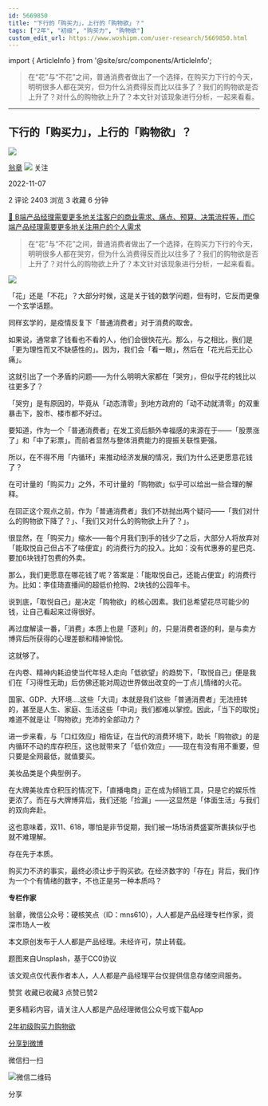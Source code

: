 ```yaml
---
id: 5669850
title: "下行的「购买力」，上行的「购物欲」？"
tags: ["2年", "初级", "购买力", "购物欲"]
custom_edit_url: https://www.woshipm.com/user-research/5669850.html
---
```

import { ArticleInfo } from '@site/src/components/ArticleInfo';

<ArticleInfo
    author="翁章"
    authorLink="https://www.woshipm.com/u/197829"
    published="2022-11-07"
    views={2403}
    comments={2}
    collects={3}
/>

> 在“花”与“不花”之间，普通消费者做出了一个选择，在购买力下行的今天，明明很多人都在哭穷，但为什么消费得反而比以往多了？我们的购物欲是否上升了？对什么的购物欲上升了？本文针对该现象进行分析，一起来看看。

---

## 下行的「购买力」，上行的「购物欲」？

[![](https://image.woshipm.com/wp-files/2017/02/hAktV07QHhN1LK2gkEQu.jpg!/both/72x72)](https://www.woshipm.com/u/197829)

[翁章](https://www.woshipm.com/u/197829) ![](https://static.woshipm.com/tag/1121_1@2x.png) 关注

2022-11-07

2 评论 2403 浏览 3 收藏 6 分钟

[🔗 B端产品经理需要更多地关注客户的商业需求、痛点、预算、决策流程等，而C端产品经理需要更多地关注用户的个人需求](https://ke.qidianla.com/courses/bcpm)

> 在“花”与“不花”之间，普通消费者做出了一个选择，在购买力下行的今天，明明很多人都在哭穷，但为什么消费得反而比以往多了？我们的购物欲是否上升了？对什么的购物欲上升了？本文针对该现象进行分析，一起来看看。

![](https://image.woshipm.com/wp-files/2022/11/FOXtWcZClNtho2AkZCJx.jpg)

「花」还是「不花」？大部分时候，这是关于钱的数学问题，但有时，它反而更像一个玄学话题。

同样玄学的，是疫情反复下「普通消费者」对于消费的取舍。

如果说，通常拿了钱看也不看的人，他们会很快花光。那么，与之相比，我们是「更为理性而又不缺感性的」。因为，我们会「看一眼」，然后在「花光后无比心痛」。

这就引出了一个矛盾的问题——为什么明明大家都在「哭穷」，但似乎花的钱比以往更多了？

「哭穷」是有原因的，毕竟从「动态清零」到地方政府的「动不动就清零」的双重暴击下，股市、楼市都不好过。

要知道，作为一个「普通消费者」在发工资后额外幸福感的来源在于——「股票涨了」和「中了彩票」。而前者显然与整体消费能力的提振关联性更强。

所以，在不得不用「内循环」来推动经济发展的情况，我们为什么还更愿意花钱了？

在可计量的「购买力」之外，不可计量的「购物欲」似乎可以给出一些合理的解释。

在回正这个观点之前，作为「普通消费者」我们不妨抛出两个疑问——「我们对什么的购物欲下降了？」、「我们又对什么的购物欲上升了？」。

很显然，在「购买力」缩水——每个月我们到手的钱少了之后，大部分人将放弃对「能取悦自己但占不了啥便宜」的消费行为的投入。比如：没有优惠券的星巴克、要加6块钱打包费的外卖。

那么，我们更愿意在哪花钱了呢？答案是：「能取悦自己，还能占便宜」的消费行为。比如：李佳琦直播间的超低价抢购、2块钱的公园年卡。

说到底，「取悦自己」是决定「购物欲」的核心因素。我们总希望花尽可能少的钱，让自己看起来过得很好。

再过度解读一番，「消费」本质上也是「逐利」的，只是消费者逐的利，是与卖方博弈后所获得的心理差额和精神愉悦。

这就够了。

在内卷、精神内耗迫使当代年轻人走向「低欲望」的趋势下，「取悦自己」便是我们在「习得性无助」后仿佛还能对周边世界做出改变的一丁点儿情绪的火花。

国家、GDP、大环境….这些「大词」本就是我们这些「普通消费者」无法扭转的，甚至是人生、家庭、生活这些「中词」我们都难以掌控。因此，「当下的取悦」难道不就是让「购物欲」充沛的全部动力？

进一步来看，与「口红效应」相佐证，在当代的消费环境下，助长「购物欲」的是内循环不动的库存积压，这也就带来了「低价效应」——现在有没有用不重要，但只要是全网最低，就值要买。

美妆品类是个典型例子。

在大牌美妆库仓积压的情况下，「直播电商」正在成为倾销工具，只是它的娱乐性更浓了。而在与大牌博弈后，我们还能「捡漏」——这显然是「体面生活」与我们的双向奔赴。

这也意味着，双11、618，哪怕是非节促期，我们被一场场消费盛宴所裹挟似乎也就不难理解。

存在先于本质。

购买力不济的事实，最终必须让步于购买欲。在经济数字的「存在」背后，我们作为一个个有情绪的数字，不也正是另一种本质吗？

**专栏作家**

翁章，微信公众号：硬核笑点（ID：mns610），人人都是产品经理专栏作家，资深市场人一枚

本文原创发布于人人都是产品经理。未经许可，禁止转载。

题图来自Unsplash，基于CC0协议

该文观点仅代表作者本人，人人都是产品经理平台仅提供信息存储空间服务。

赞赏 收藏已收藏3 点赞已赞2

更多精彩内容，请关注人人都是产品经理微信公众号或下载App

[2年](https://www.woshipm.com/tag/2%e5%b9%b4)[初级](https://www.woshipm.com/tag/%e5%88%9d%e7%ba%a7)[购买力](https://www.woshipm.com/tag/%e8%b4%ad%e4%b9%b0%e5%8a%9b)[购物欲](https://www.woshipm.com/tag/%e8%b4%ad%e7%89%a9%e6%ac%b2)

[分享到微博](https://service.weibo.com/share/share.php?appkey=2775287854&title=下行的「购买力」，上行的「购物欲」？&url=https://www.woshipm.com/user-research/5669850.html&pic=https://image.woshipm.com/wp-files/2022/11/FOXtWcZClNtho2AkZCJx.jpg)

微信扫一扫

![微信二维码](https://api.pwmqr.com/qrcode/create/?url=https://www.woshipm.com/user-research/5669850.html)

分享